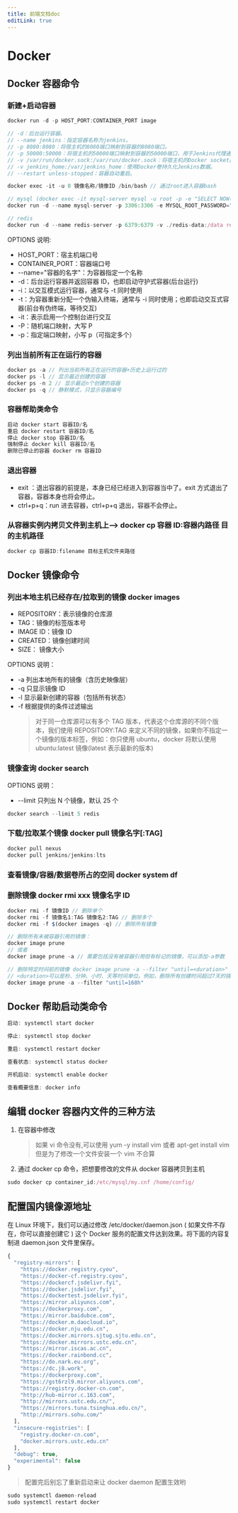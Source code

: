 ```yaml
---
title: 前端文档doc
editLink: true
---
```


# Docker

## Docker 容器命令

### 新建+启动容器

```js
docker run -d -p HOST_PORT:CONTAINER_PORT image

// -d：后台运行容器。
// --name jenkins：指定容器名称为jenkins。
// -p 8080:8080：将宿主机的8080端口映射到容器的8080端口。
// -p 50000:50000：将宿主机的50000端口映射到容器的50000端口，用于Jenkins代理通信。
// -v /var/run/docker.sock:/var/run/docker.sock：将宿主机的Docker socket挂载到容器内，允许容器内调用Docker命令。
// -v jenkins_home:/var/jenkins_home：使用Docker卷持久化Jenkins数据。
// --restart unless-stopped：容器自动重启。

docker exec -it -u 0 镜像名称/镜像ID /bin/bash // 通过root进入容器bash

// mysql (docker exec -it mysql-server mysql -u root -p -e "SELECT NOW();")
docker run -d --name mysql-server -p 3306:3306 -e MYSQL_ROOT_PASSWORD="******" -v ./mysql-data:/var/lib/mysql -e TZ=Asia/Shanghai mysql:[tag]

// redis
docker run -d --name redis-server -p 6379:6379 -v ./redis-data:/data redis --requirepass "******"
```

OPTIONS 说明:

- HOST_PORT：宿主机端口号
- CONTAINER_PORT：容器端口号
- --name="容器的名字"：为容器指定一个名称
- -d：后台运行容器并返回容器 ID，也即启动守护式容器(后台运行)
- -i：以交互模式运行容器，通常与 -t 同时使用
- -t：为容器重新分配一个伪输入终端，通常与 -i 同时使用；也即启动交互式容器(前台有伪终端，等待交互)
- -it：表示启用一个控制台进行交互
- -P：随机端口映射，大写 P
- -p：指定端口映射，小写 p（可指定多个）

### 列出当前所有正在运行的容器

```js
docker ps -a // 列出当前所有正在运行的容器+历史上运行过的
docker ps -l // 显示最近创建的容器
docker ps -n 2 // 显示最近n个创建的容器
docker ps -q // 静默模式，只显示容器编号
```

### 容器帮助类命令

```js
启动 docker start 容器ID/名
重启 docker restart 容器ID/名
停止 docker stop 容器ID/名
强制停止 docker kill 容器ID/名
删除已停止的容器 docker rm 容器ID
```

### 退出容器

- exit ：退出容器的前提是，本身已经已经进入到容器当中了。exit 方式退出了容器，容器本身也将会停止。
- ctrl+p+q：run 进去容器，ctrl+p+q 退出，容器不会停止。

### 从容器实例内拷贝文件到主机上—> docker cp 容器 ID:容器内路径 目的主机路径

```js
docker cp 容器ID:filename 目标主机文件夹路径
```

## Docker 镜像命令

### 列出本地主机已经存在/拉取到的镜像 docker images

- REPOSITORY：表示镜像的仓库源
- TAG：镜像的标签版本号
- IMAGE ID：镜像 ID
- CREATED：镜像创建时间
- SIZE： 镜像大小

OPTIONS 说明：

- -a 列出本地所有的镜像（含历史映像层）
- -q 只显示镜像 ID
- -l 显示最新创建的容器（包括所有状态）
- -f 根据提供的条件过滤输出
  > 对于同一仓库源可以有多个 TAG 版本，代表这个仓库源的不同个版本，我们使用 REPOSITORY:TAG 来定义不同的镜像，如果你不指定一个镜像的版本标签，例如：你只使用 ubuntu，docker 将默认使用 ubuntu:latest 镜像(latest 表示最新的版本)

### 镜像查询 docker search

OPTIONS 说明：

- --limit 只列出 N 个镜像，默认 25 个

```js
docker search --limit 5 redis
```

### 下载/拉取某个镜像 docker pull 镜像名字[:TAG]

```js
docker pull nexus
docker pull jenkins/jenkins:lts
```

### 查看镜像/容器/数据卷所占的空间 docker system df

### 删除镜像 docker rmi xxx 镜像名字 ID

```js
docker rmi -f 镜像ID // 删除单个
docker rmi -f 镜像名1:TAG 镜像名2:TAG // 删除多个
docker rmi -f $(docker images -q) // 删除所有镜像

// 删除所有未被容器引用的镜像：
docker image prune
// 或者
docker image prune -a // 需要包括没有被容器引用但有标记的镜像，可以添加-a参数

// 删除特定时间前的镜像 docker image prune -a --filter "until=<duration>"
// <duration>可以是秒、分钟、小时、天等时间单位。例如，删除所有创建时间超过7天的镜像：
docker image prune -a --filter "until=168h"
```

## Docker 帮助启动类命令

```js
启动: systemctl start docker

停止: systemctl stop docker

重启: systemctl restart docker

查看状态: systemctl status docker

开机启动: systemctl enable docker

查看概要信息: docker info
```

## 编辑 docker 容器内文件的三种方法

1. 在容器中修改
   > 如果 vi 命令没有,可以使用 yum -y install vim 或者 apt-get install vim 但是为了修改一个文件安装一个 vim 不合算
2. 通过 docker cp 命令，把想要修改的文件从 docker 容器拷贝到主机

```js
sudo docker cp container_id:/etc/mysql/my.cnf /home/config/
```

## 配置国内镜像源地址

在 Linux 环境下，我们可以通过修改 /etc/docker/daemon.json ( 如果文件不存在，你可以直接创建它 ) 这个 Docker 服务的配置文件达到效果。将下面的内容复制进 daemon.json 文件里保存。

```js
{
  "registry-mirrors": [
    "https://docker.registry.cyou",
    "https://docker-cf.registry.cyou",
    "https://dockercf.jsdelivr.fyi",
    "https://docker.jsdelivr.fyi",
    "https://dockertest.jsdelivr.fyi",
    "https://mirror.aliyuncs.com",
    "https://dockerproxy.com",
    "https://mirror.baidubce.com",
    "https://docker.m.daocloud.io",
    "https://docker.nju.edu.cn",
    "https://docker.mirrors.sjtug.sjtu.edu.cn",
    "https://docker.mirrors.ustc.edu.cn",
    "https://mirror.iscas.ac.cn",
    "https://docker.rainbond.cc",
    "https://do.nark.eu.org",
    "https://dc.j8.work",
    "https://dockerproxy.com",
    "https://gst6rzl9.mirror.aliyuncs.com",
    "https://registry.docker-cn.com",
    "http://hub-mirror.c.163.com",
    "http://mirrors.ustc.edu.cn/",
    "https://mirrors.tuna.tsinghua.edu.cn/",
    "http://mirrors.sohu.com/"
  ],
  "insecure-registries": [
    "registry.docker-cn.com",
    "docker.mirrors.ustc.edu.cn"
  ],
  "debug": true,
  "experimental": false
}
```

> 配置完后别忘了重新启动来让 docker daemon 配置生效哟

```js
sudo systemctl daemon-reload
sudo systemctl restart docker
```
